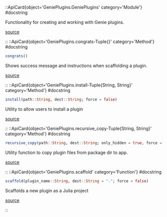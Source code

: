 

::ApiCard{object='GeniePlugins.GeniePlugins' category='Module'}
#docstring



Functionality for creating and working with Genie plugins.


[source](https://github.com/GenieFramework/GeniePlugins.jl/blob/v1.0.1/src/GeniePlugins.jl#L1-L3)

::
::ApiCard{object='GeniePlugins.congrats-Tuple{}' category='Method'}
#docstring



```julia
congrats()
```


Shows success message and instructions when scaffolding a plugin.


[source](https://github.com/GenieFramework/GeniePlugins.jl/blob/v1.0.1/src/GeniePlugins.jl#L51-L55)

::
::ApiCard{object='GeniePlugins.install-Tuple{String, String}' category='Method'}
#docstring



```julia
install(path::String, dest::String; force = false)
```


Utility to allow users to install a plugin


[source](https://github.com/GenieFramework/GeniePlugins.jl/blob/v1.0.1/src/GeniePlugins.jl#L122-L126)

::
::ApiCard{object='GeniePlugins.recursive_copy-Tuple{String, String}' category='Method'}
#docstring



```julia
recursive_copy(path::String, dest::String; only_hidden = true, force = false)
```


Utility function to copy plugin files from package dir to app.


[source](https://github.com/GenieFramework/GeniePlugins.jl/blob/v1.0.1/src/GeniePlugins.jl#L22-L26)

::
::ApiCard{object='GeniePlugins.scaffold' category='Function'}
#docstring



```julia
scaffold(plugin_name::String, dest::String = "."; force = false)
```


Scaffolds a new plugin as a Julia project


[source](https://github.com/GenieFramework/GeniePlugins.jl/blob/v1.0.1/src/GeniePlugins.jl#L82-L86)

::
